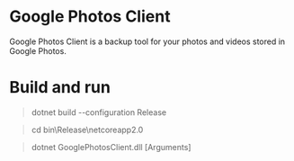 # Google Photos Client
Google Photos Client is a backup tool for your photos and videos stored in Google Photos.

# Build and run
> dotnet build --configuration Release

> cd bin\Release\netcoreapp2.0

> dotnet GooglePhotosClient.dll [Arguments]

